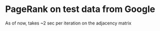 # PageRank on test data from Google

As of now, takes ~2 sec per iteration on the adjacency matrix
  
